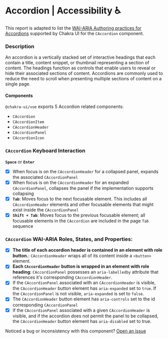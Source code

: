 # Accordion | Accessibility ♿️

This report is adapted to list the [WAI-ARIA Authoring practices for Accordions](https://www.w3.org/WAI/ARIA/apg/patterns/accordion/) supported by Chakra UI for the `CAccordion` component.

### Description

An accordion is a vertically stacked set of interactive headings that each contain a title, content snippet, or thumbnail representing a section of content. The headings function as controls that enable users to reveal or hide their associated sections of content. Accordions are commonly used to reduce the need to scroll when presenting multiple sections of content on a single page.

#### Components

`@chakra-ui/vue` exports 5 Accordion related components:

- `CAccordion`
- `CAccordionItem`
- `CAccordionHeader`
- `CAccordionPanel`
- `CAccordionIcon`

### `CAccordion` Keyboard Interaction

**`Space`** or **`Enter`**

- [x] When focus is on the `CAccordionHeader` for a collapsed panel, expands the associated `CAccordionPanel`
- [x] When focus is on the `CAccordionHeader` for an expanded `CAccordionPanel`, collapses the panel if the implementation supports collapsing
- [x] **`Tab`**: Moves focus to the next focusable element. This includes all `CAccordionHeader` elements and other focusable elements that might exist inside the `CAccordionPanel`
- [x] **`Shift + Tab`**: Moves focus to the previous focusable element; all focusable elements in the `CAccordion` are included in the page `Tab` sequence

### `CAccordion` WAI-ARIA Roles, States, and Properties:

- [x] **The title of each accordion header is contained in an element with role button.**: `CAccordionHeader` wraps all of its content inside a `<button>` element.
- [x] **Each `CAccordionHeader` button is wrapped in an element with role heading**: `CAccordionPanel` possesses an `aria-labelledby` attribute that references it's corresponding `CAccordionHeader`.
- [x] If the `CAccordionPanel` associated with an `CAccordionHeader` is visible, the `CAccordionHeader` button element has `aria-expanded` set to `true`. If the `CAccordionPanel` is not visible, `aria-expanded` is set to `false`.
- [x] The `CAccordionHeader` button element has `aria-controls` set to the id corresponding `CAccordionPanel`
- [x] If the `CAccordionPanel` associated with a given `CAccordionHeader` is visible, and if the accordion does not permit the panel to be collapsed, the `CAccordionHeader` button element has `aria-disabled` set to true.

Noticed a bug or inconsistency with this component? [Open an issue](https://github.com/chakra-ui/chakra-ui-vue/issues/new/choose)
